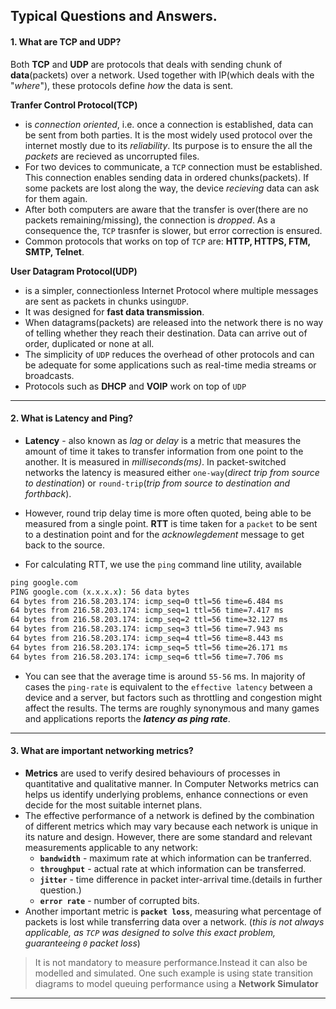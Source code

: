## Typical Questions and Answers.

#### 1. What are TCP and UDP?
Both __TCP__ and __UDP__ are protocols that deals with sending chunk of __data__(packets) over a network. Used together with IP(which deals with the "_where_"), these protocols define _how_ the data is sent.  

**Tranfer Control Protocol(TCP)**
  - is _connection oriented_, i.e. once a connection is established, data can be sent from both parties. It is the most widely used protocol over the internet mostly due to its _reliability_. Its purpose is to ensure the all the *packets* are recieved as uncorrupted files.
  - For two devices to communicate, a `TCP` connection must be established. This connection enables sending data in ordered chunks(packets). If some packets are lost along the way, the device _recieving_ data can ask for them again.
  - After both computers are aware that the transfer is over(there are no packets remaining/missing), the connection is _dropped_. As a consequence the, `TCP` trasnfer is slower, but error correction is ensured.
  - Common protocols that works on top of `TCP` are: **HTTP, HTTPS, FTM, SMTP, Telnet**.

  **User Datagram Protocol(UDP)**
   - is a simpler, connectionless Internet Protocol where multiple messages are sent as packets in chunks using`UDP`.
   - It was designed for **fast data transmission**.
   - When datagrams(packets) are released into the network there is no way of telling whether they reach their destination. Data can arrive out of order, duplicated or none at all.
   -  The simplicity of `UDP` reduces the overhead of other protocols and can be adequate for some applications such as real-time media streams or broadcasts.
   - Protocols such as **DHCP** and **VOIP** work on top of `UDP`
----------
#### 2. What is Latency and Ping?

- **Latency** - also known as _lag_ or _delay_ is a metric that measures the amount of time it takes to transfer information from one point to the another. It is measured in _milliseconds(ms)_. In packet-switched networks the latency is measured either `one-way`(_direct trip from source to destination_) or `round-trip`(_trip from source to destination and forthback_).

- However, round trip delay time is more often quoted, being able to be measured from a single point. __RTT__ is time taken for a `packet` to be sent to a destination point and for the _acknowlegdement_ message to get back to the source.

- For calculating RTT, we use the `ping` command line utility, available
```cmd
ping google.com
PING google.com (x.x.x.x): 56 data bytes
64 bytes from 216.58.203.174: icmp_seq=0 ttl=56 time=6.484 ms
64 bytes from 216.58.203.174: icmp_seq=1 ttl=56 time=7.417 ms
64 bytes from 216.58.203.174: icmp_seq=2 ttl=56 time=32.127 ms
64 bytes from 216.58.203.174: icmp_seq=3 ttl=56 time=7.943 ms
64 bytes from 216.58.203.174: icmp_seq=4 ttl=56 time=8.443 ms
64 bytes from 216.58.203.174: icmp_seq=5 ttl=56 time=26.171 ms
64 bytes from 216.58.203.174: icmp_seq=6 ttl=56 time=7.706 ms
 ```

- You can see that the average time is around `55-56` ms. In majority of cases the `ping-rate` is equivalent to the `effective latency` between a device and a server, but factors such as throttling and congestion might affect the results. The terms are roughly synonymous and many games and applications reports the __*latency as ping rate*__.
---------
#### 3. What are important networking metrics?
- **Metrics** are used to verify desired behaviours of processes in quantitative and qualitative manner. In Computer Networks metrics can helps us identify underlying problems, enhance connections or even decide for the most suitable internet plans.  
- The effective performance of a network is defined by the combination of different metrics which may vary because each network is unique in its nature and design. However, there are some standard and relevant measurements applicable to any network:
    - **`bandwidth`** - maximum rate at which information can be tranferred.
    - **`throughput`** - actual rate at which information can be transferred.
    - **`jitter`** - time difference in packet inter-arrival time.(details in further question.)
    - **`error rate`** - number of corrupted bits.
- Another important metric is **`packet loss`**, measuring what percentage of packets is lost while transferring data over a network. (_this is not always applicable, as `TCP` was designed to solve this exact problem, guaranteeing `0` packet loss_)
> It is not mandatory to measure performance.Instead it can also be modelled and simulated. One such example is using state transition diagrams to model queuing performance using a **Network Simulator**

--------------

 
